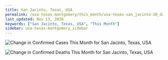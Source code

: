 ```yaml
---
title: San Jacinto, Texas, USA
permalink: /usa-texas-montgomery/this_month/usa-texas-san_jacinto-30_days.html
last_updated: Nov 13, 2020
keywords: ["San Jacinto, Texas, USA", "This Month"]
sidebar: usa-texas-montgomery_sidebar
---
```


![Change in Confirmed Cases This Month for San Jacinto, Texas, USA](/covid_tracker/images/graphs/usa-texas-san_jacinto-delta_confirmed-30_days_graph.png)

![Change in Confirmed Deaths This Month for San Jacinto, Texas, USA](/covid_tracker/images/graphs/usa-texas-san_jacinto-delta_deaths-30_days_graph.png)
